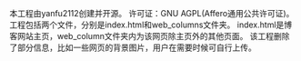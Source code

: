 本工程由yanfu2112创建并开源。
许可证：GNU AGPL(Affero通用公共许可证)。
工程包括两个文件，分别是index.html和web_columns文件夹。
index.html是博客网站主页，web_column文件夹内为该网页除主页外的其他页面。
该工程删除了部分信息，比如一些网页的背景图片，用户在需要时候可自行上传。
